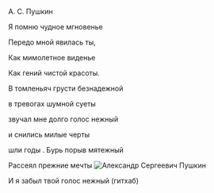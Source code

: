 А. С. Пушкин

Я помню чудное мгновенье

Передо мной явилась ты,

Как мимолетное виденье

Как гений чистой красоты.

В томленьяч грусти безнадежной

в тревогах шумной суеты

звучал мне долго голос нежный

и снились милые черты

шли годы . Бурь порыв мятежный

Рассеял прежние мечты
![Александр Сергеевич Пушкин](photo.jpeg)

И я забыл твой голос нежный (гитхаб)
